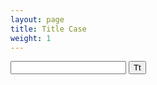 ```yaml
---
layout: page
title: Title Case
weight: 1
---
```




<form action="http://brettterpstra.com/titlecase/" id="titleCase-form">
  <input id="titleCase-input" class="textinput" name="title" type="text">
  <input id="titleCase-button" type="submit" value="Tt" class="clearbutton">
</form>
